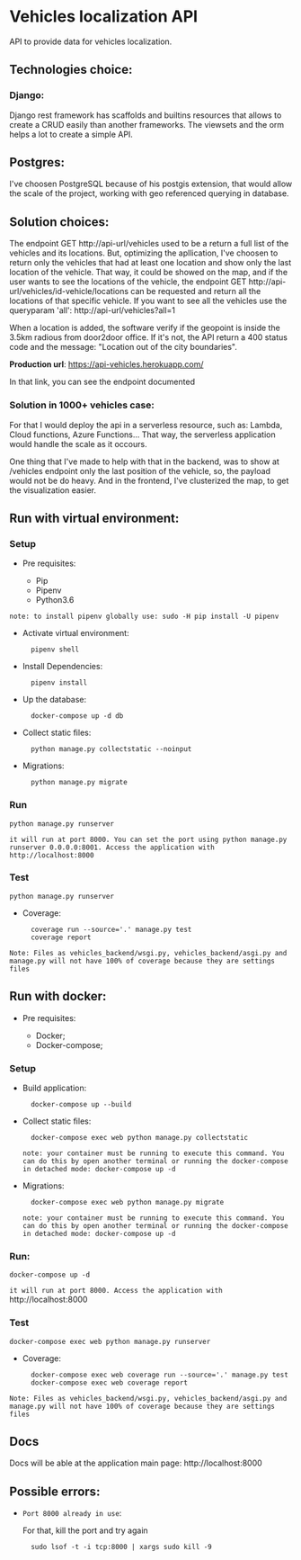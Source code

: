 
# Vehicles localization API

API to provide data for vehicles localization.

## Technologies choice:

### Django:

Django rest framework has scaffolds and builtins resources that allows to create a CRUD easily than another frameworks. The viewsets and the orm helps a lot to create a simple API.

## Postgres:

I've choosen PostgreSQL because of his postgis extension, that would allow the scale of the project, working with geo referenced querying in database.

## Solution choices:

The endpoint GET http://api-url/vehicles used to be a return a full list of the vehicles and its locations.
But, optimizing the apllication, I've choosen to return only the vehicles that had at least one location and show only the last location of the vehicle.
That way, it could be showed on the map, and if the user wants to see the locations of the vehicle, the endpoint GET http://api-url/vehicles/id-vehicle/locations can be requested and return all the locations of that specific vehicle.
If you want to see all the vehicles use the queryparam 'all': http://api-url/vehicles?all=1

When a location is added, the software verify if the geopoint is inside the 3.5km radious from door2door office. If it's not, the API return a 400 status code and the message: "Location out of the city boundaries".

**Production url**: https://api-vehicles.herokuapp.com/

In that link, you can see the endpoint documented

### Solution in 1000+ vehicles case:

For that I would deploy the api in a serverless resource, such as: Lambda, Cloud functions, Azure Functions...
That way, the serverless application would handle the scale as it occours.

One thing that I've made to help with that in the backend, was to show at /vehicles endpoint only the last position of the vehicle, so, the payload would not be do heavy.
And in the frontend, I've clusterized the map, to get the visualization easier.

## Run with virtual environment:

### Setup

* Pre requisites:

    * Pip
    * Pipenv
    * Python3.6

`note: to install pipenv globally use: sudo -H pip install -U pipenv`

* Activate virtual environment:

        pipenv shell

* Install Dependencies:

        pipenv install

* Up the database:

        docker-compose up -d db

* Collect static files:

        python manage.py collectstatic --noinput

* Migrations:

        python manage.py migrate

### Run

    python manage.py runserver

`it will run at port 8000. You can set the port using python manage.py runserver 0.0.0.0:8001. Access the application with http://localhost:8000`

### Test
    
    python manage.py runserver

* Coverage:

        coverage run --source='.' manage.py test
        coverage report

`Note: Files as vehicles_backend/wsgi.py, vehicles_backend/asgi.py and manage.py will not have 100% of coverage because they are settings files`

## Run with docker:

* Pre requisites:

    * Docker;
    * Docker-compose;

### Setup

* Build application:

        docker-compose up --build

* Collect static files:

        docker-compose exec web python manage.py collectstatic

    `note: your container must be running to execute this command. You can do this by open another terminal or running the docker-compose in detached mode: docker-compose up -d`

* Migrations:

        docker-compose exec web python manage.py migrate

    `note: your container must be running to execute this command. You can do this by open another terminal or running the docker-compose in detached mode: docker-compose up -d`

### Run:

    docker-compose up -d

`it will run at port 8000. Access the application with` http://localhost:8000

### Test
    
    docker-compose exec web python manage.py runserver

* Coverage:

        docker-compose exec web coverage run --source='.' manage.py test
        docker-compose exec web coverage report

`Note: Files as vehicles_backend/wsgi.py, vehicles_backend/asgi.py and manage.py will not have 100% of coverage because they are settings files`

## Docs

Docs will be able at the application main page: http://localhost:8000

## Possible errors:

* `Port 8000 already in use`: 

    For that, kill the port and try again

        sudo lsof -t -i tcp:8000 | xargs sudo kill -9
